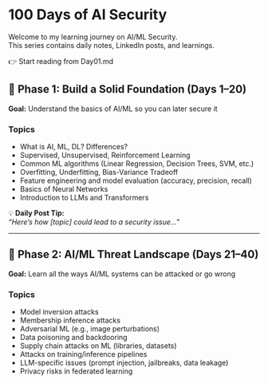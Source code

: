 # 100 Days of AI Security

Welcome to my learning journey on AI/ML Security.  
This series contains daily notes, LinkedIn posts, and learnings.

👉 Start reading from Day01.md

## 🧠 Phase 1: Build a Solid Foundation (Days 1–20)

**Goal:** Understand the basics of AI/ML so you can later secure it

### Topics

- What is AI, ML, DL? Differences?
- Supervised, Unsupervised, Reinforcement Learning
- Common ML algorithms (Linear Regression, Decision Trees, SVM, etc.)
- Overfitting, Underfitting, Bias-Variance Tradeoff
- Feature engineering and model evaluation (accuracy, precision, recall)
- Basics of Neural Networks
- Introduction to LLMs and Transformers

💡 **Daily Post Tip:**  
*“Here’s how [topic] could lead to a security issue…”*

---

## 🔐 Phase 2: AI/ML Threat Landscape (Days 21–40)

**Goal:** Learn all the ways AI/ML systems can be attacked or go wrong

### Topics

- Model inversion attacks
- Membership inference attacks
- Adversarial ML (e.g., image perturbations)
- Data poisoning and backdooring
- Supply chain attacks on ML (libraries, datasets)
- Attacks on training/inference pipelines
- LLM-specific issues (prompt injection, jailbreaks, data leakage)
- Privacy risks in federated learning
